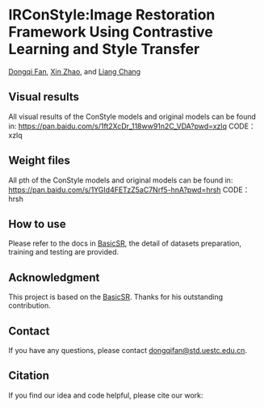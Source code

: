 # IRConStyle:Image Restoration Framework Using Contrastive Learning and Style Transfer  

[Dongqi Fan](https://scholar.google.com.hk/citations?user=P7gt5XYAAAAJ&hl=zh-CN), [Xin Zhao](https://scholar.google.com.hk/citations?user=iO2dQW4AAAAJ&hl=zh-CN), and [Liang Chang](https://scholar.google.com.hk/citations?hl=zh-CN&user=5pWnfJcAAAAJ)

## Visual results

All visual results of the ConStyle models and original models can be found in: https://pan.baidu.com/s/1ft2XcDr_118ww91n2C_VDA?pwd=xzlq  CODE：xzlq 


## Weight files

All pth of the ConStyle models and original models can be found in: https://pan.baidu.com/s/1YGId4FETzZ5aC7Nrf5-hnA?pwd=hrsh   CODE：hrsh 


## How to use

Please refer to the docs in [BasicSR](https://github.com/xinntao/BasicSR), the detail of datasets preparation, training and testing are provided.

## **Acknowledgment** 

This project is based on the [BasicSR](https://github.com/xinntao/BasicSR). Thanks for his outstanding contribution.

## Contact

If you have any questions, please contact dongqifan@std.uestc.edu.cn.

## Citation

If you find our idea and code helpful, please cite our work:



